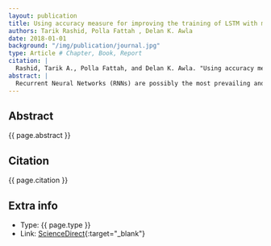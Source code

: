 ```yaml
---
layout: publication
title: Using accuracy measure for improving the training of LSTM with metaheuristic algorithms
authors: Tarik Rashid, Polla Fattah , Delan K. Awla
date: 2018-01-01
background: "/img/publication/journal.jpg"
type: Article # Chapter, Book, Report
citation: |
  Rashid, Tarik A., Polla Fattah, and Delan K. Awla. "Using accuracy measure for improving the training of LSTM with metaheuristic algorithms." Procedia Computer Science 140 (2018): 324-333.
abstract: |
  Recurrent Neural Networks (RNNs) are possibly the most prevailing and advantageous type of neural network. On the other hand, these networks still have some weaknesses in terms of learning speed, error convergence, and accuracy due to long-term dependencies, which need to be solved. Long-term dependencies are mainly exploding and vanishing gradients through Back Propagation Learning Algorithm. In this paper, Long Short Term Memory or LSTM is used and well structured for resolving the above concerns. Four different optimizers based on Metaheuristic Algorithms are chosen to train LSTM (these are; Harmony Search (HS), Gray Wolf Optimizer (GWO), Sine Cosine (SCA), and Ant Lion Optimization algorithms (ALOA). The suggested representations are used for classification and analysis of real and medical time series data sets (Breast Cancer Wisconsin Data Set and Epileptic Seizure Recognition Data Set). Classification accuracy measure has been used instead of error rate and mean square error methods to train LSTM with above optimizing algorithms. The experimental results are verified using the 5-fold cross validation.
---
```


## Abstract

{{ page.abstract }}

## Citation

{{ page.citation }}

## Extra info

- Type: {{ page.type }}
- Link: [ScienceDirect](https://www.sciencedirect.com/science/article/pii/S187705091831980X){:target="\_blank"}

